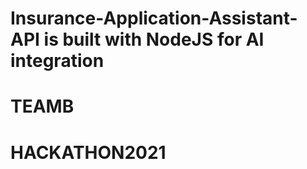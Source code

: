 # Insurance-Application-Assistant-API is built with NodeJS for AI integration
# TEAMB
# HACKATHON2021
